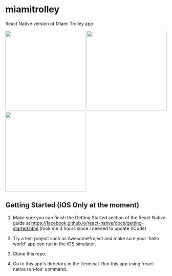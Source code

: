 # miamitrolley
React Native version of Miami Trolley app

<img src="https://cloud.githubusercontent.com/assets/1198220/17541695/e10a7866-5e8f-11e6-9fa4-63d8170be138.png" width="250"> 
<img src="https://cloud.githubusercontent.com/assets/1198220/17541706/015d42c4-5e90-11e6-91c8-17bdd6584886.png" width="250"> 
<img src="https://cloud.githubusercontent.com/assets/1198220/17541711/0f6baa4a-5e90-11e6-9979-7ff60a2f8f52.png" width="250"> 

## Getting Started (iOS Only at the moment)

1) Make sure you can finish the Getting Started section of the React Native guide at https://facebook.github.io/react-native/docs/getting-started.html  (took me 4 hours since I needed to update XCode)  

2) Try a test project such as AwesomeProject and make sure your 'hello world' app can run in the iOS simulator.  

3) Clone this repo.  

4) Go to this app's directory in the Terminal. Run this app using 'react-native run-ios' command.  
